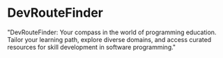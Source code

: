 # DevRouteFinder
"DevRouteFinder: Your compass in the world of programming education. Tailor your learning path, explore diverse domains, and access curated resources for skill development in software programming."
